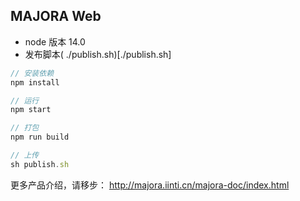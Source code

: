 ## MAJORA Web

- node 版本 14.0
- 发布脚本( ./publish.sh)[./publish.sh]

```js
// 安装依赖
npm install

// 运行
npm start

// 打包
npm run build

// 上传
sh publish.sh
```

更多产品介绍，请移步： http://majora.iinti.cn/majora-doc/index.html
